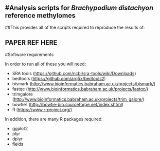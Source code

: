 #Analysis scripts for _Brachypodium distachyon_ reference methylomes
---

##This provides all of the scripts required to reproduce the results of:

PAPER REF HERE
---

#Software requirements

In order to run all of these you will need:

- SRA tools (https://github.com/ncbi/sra-tools/wiki/Downloads)
- bedtools (https://github.com/arq5x/bedtools2)
- bismark (http://www.bioinformatics.babraham.ac.uk/projects/bismark/)
- fastqc (http://www.bioinformatics.babraham.ac.uk/projects/fastqc/)
- trimgalore (http://www.bioinformatics.babraham.ac.uk/projects/trim_galore/)
- bowtie1 (http://bowtie-bio.sourceforge.net/index.shtml)
- R (https://www.r-project.org/)

In addition, there are many R packages required:

- ggplot2
- plyr
- dplyr
- fields

